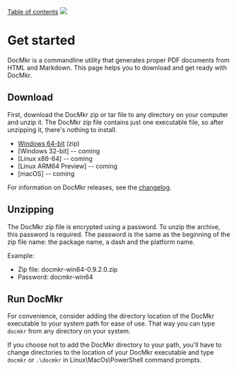 [Table of contents](toc.md)
![](https://api.docmkr.com/counter?package=DocMkr&platform=win64&version=latest)


# Get started
DocMkr is a commandline utility that generates proper PDF documents from HTML and Markdown. This page helps you to download and get ready with DocMkr.

<a id="download-docmkr"></a>
## Download

First, download the DocMkr zip or tar file to any directory on your computer and unzip it. The DocMkr zip file contains just one executable file, so after unzipping it, there's nothing to install.

- [Windows 64-bit](https://api.docmkr.com/download?package=docmkr&platform=win64&version=latest) (zip)
- [Windows 32-bit]      -- coming
- [Linux x86-64]        -- coming
- [Linux ARM64 Preview] -- coming
- [macOS]               -- coming


For information on DocMkr releases, see the [changelog](changelog.md).

## Unzipping
The DocMkr zip file is encrypted using a password. To unzip the archive, this password is required. The password is the same as the beginning of the zip file name: the package name, a dash and the platform name.

Example:

- Zip file: docmkr-win64-0.9.2.0.zip 
- Password: docmkr-win64

## Run DocMkr

For convenience, consider adding the directory location of the DocMkr executable to your system path for ease of use. That way you can type `docmkr` from any directory on your system.

If you choose not to add the DocMkr directory to your path, you'll have to change directories to the location of your DocMkr executable and type `docmkr` or `.\docmkr` in Linux\MacOs\PowerShell command prompts.


